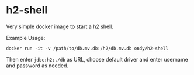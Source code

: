 # h2-shell
Very simple docker image to start a h2 shell.

Example Usage:

    docker run -it -v /path/to/db.mv.db:/h2/db.mv.db ondy/h2-shell

Then enter `jdbc:h2:./db` as URL, choose default driver and enter username and password as needed.
